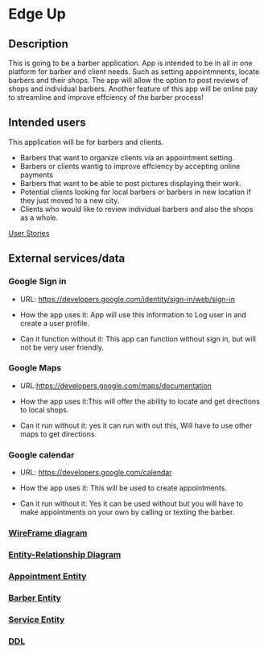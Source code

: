# Edge Up

## Description

This is going to be a barber application. App is intended to be in all in one platform for barber and client needs.
Such as setting appointmnents, locate barbers and their shops. The app will allow the option to post reviews of shops and individual barbers.
Another feature of this app will be online pay to streamline and improve effciency of the barber process! 


## Intended users

This application will be for barbers and clients.

* Barbers that want to organize clients via an appointment setting. 
* Barbers or clients wantig to improve effciency by accepting online payments 
* Barbers that want to be able to post pictures displaying their work. 
* Potential clients looking for local barbers or barbers in new location if they just moved to a new city. 
* Clients who would like to review individual barbers and also the shops as a whole.

[User Stories](user-stories.md)

## External services/data 

### Google Sign in
* URL: https://developers.google.com/identity/sign-in/web/sign-in

* How the app uses it: App will use this information to Log user in
and create a user profile.

* Can it function without it: This app can function without sign in,  but will 
not be very user friendly.

### Google Maps
* URL:https://developers.google.com/maps/documentation

* How the app uses it:This will offer the ability to locate and
get directions to local shops.

* Can it run without it: yes it can run with out this, Will have to use other 
maps to get directions.
### Google calendar
* URL: https://developers.google.com/calendar

* How the app uses it: This will be used to create appointments.

* Can it run without it: Yes it can be used without but you will have to make appointments
on your own by calling or texting the barber.


### [WireFrame diagram](wireframe.md)

### [Entity-Relationship Diagram](erd.md)

### [Appointment Entity](https://github.com/jpadilla221/edge-up/blob/master/app/src/main/java/edu/cnm/deepdive/edgeup/model/entity/Appointment.java)

### [Barber Entity](https://github.com/jpadilla221/edge-up/blob/master/app/src/main/java/edu/cnm/deepdive/edgeup/model/entity/Barber.java)

### [Service Entity](https://github.com/jpadilla221/edge-up/blob/master/app/src/main/java/edu/cnm/deepdive/edgeup/model/entity/Service.java)

### [DDL](ddl.md)


